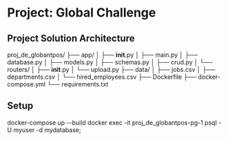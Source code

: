 # Project: Global Challenge
##  Project Solution Architecture
proj_de_globantpos/
├── app/
│   ├── __init__.py
│   ├── main.py
│   ├── database.py
│   ├── models.py
│   ├── schemas.py
│   ├── crud.py
│   └── routers/
│       ├── __init__.py
│       └── upload.py
├── data/
│   ├── jobs.csv
│   ├── departments.csv
│   └── hired_employees.csv
├── Dockerfile
├── docker-compose.yml
└── requirements.txt

## Setup
docker-compose up --build
docker exec -it proj_de_globantpos-pg-1  psql -U myuser -d mydatabase;